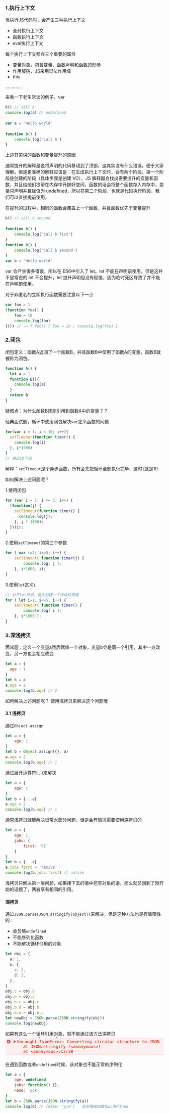### 1.执行上下文
当执行JS代码时，会产生三种执行上下文
- 全局执行上下文
- 函数执行上下文
- eval执行上下文

每个执行上下文都会三个重要的属性
- 变量对象，包含变量、函数声明和函数的形参
- 作用域链，JS采用词法作用域
- this

.............

来看一下老生常谈的例子，var
```js
b() // call b
console.log(a) // undefined

var a = 'Hello world'

function b() {
	console.log('call b')
}
```
上述其实讲的函数和变量提升的原因

通常提升的解释是说将声明的代码移动到了顶部，这其实没有什么错误，便于大家理解。但是更准确的解释应该是：在生成执行上下文时，会有两个阶段。第一个阶段是创建的阶段（具体步骤是创建 VO），JS 解释器会找出需要提升的变量和函数，并且给他们提前在内存中开辟好空间，函数的话会将整个函数存入内存中，变量只声明并且赋值为 undefined，所以在第二个阶段，也就是代码执行阶段，我们可以直接提前使用。

在提升的过程中，相同的函数会覆盖上一个函数，并且函数优先于变量提升
```js
b() // call b second

function b() {
	console.log('call b fist')
}
function b() {
	console.log('call b second')
}
var b = 'Hello world'
```
var 会产生很多错误，所以在 ES6中引入了 let。let 不能在声明前使用，但是这并不是常说的 let 不会提升，let 提升声明但没有赋值，因为临时死区导致了并不能在声明前使用。

对于非匿名的立即执行函数需要注意以下一点
```js
var foo = 1
(function foo() {
    foo = 10
    console.log(foo)
}()) // -> ƒ foo() { foo = 10 ; console.log(foo) }
```

### 2.闭包
闭包定义：函数A返回了一个函数B，并且函数B中使用了函数A的变量，函数B就被称为闭包。
```js
function A() {
  let a = 1
  function B(){
    console.log(a)
  }
  return B
}
```
疑惑点：为什么函数B还能引用到函数A中的变量？？

经典面试题，循环中使用闭包解决`var`定义函数的问题
```js
for(var i = 1; i < 10; i++){
  setTimeout(function timer() {
    console.log(i)
  }, i*1000)
}
// 输出10个10
```
解释：`setTimeout`是个异步函数，所有会先把循环全部执行完毕，这时`i`就是10

如何解决上述问题呢？

1.使用闭包
```js
for (var i = 1; i <= 5; i++) {
  (function(j) {
    setTimeout(function timer() {
      console.log(j);
    }, j * 1000);
  })(i);
}
```
2.使用`setTimeout`的第三个参数
```js
for ( var i=1; i<=5; i++) {
	setTimeout( function timer(j) {
		console.log( j );
	}, i*1000, i);
}
```
3.使用`let`定义`i`
```js
// 对于let来说，他会创建一个块级作用域
for ( let i=1; i<=5; i++) {
	setTimeout( function timer() {
		console.log( i );
	}, i*1000 );
}
```
### 3.深浅拷贝
面试题：定义一个变量a然后赋值一个对象，变量b会是同一个引用，其中一方改变，另一方也会相应改变
```js
let a = {
  age : 1
}
let b = a
a.age = 2
console.log(b.age) // 2
```
如何解决上述问题呢？  使用浅拷贝来解决这个问题哦

#### 3.1 浅拷贝
通过`Object.assign`
```js
let a = {
    age: 1
}
let b = Object.assign({}, a)
a.age = 2
console.log(b.age) // 1
```
通过展开运算符(...)来解决
```js
let a = {
    age: 1
}
let b = {...a}
a.age = 2
console.log(b.age) // 1
```
通常浅拷贝就能解决日常大部分问题，但是会有情况需要使用深拷贝的
```js
let a = {
    age: 1,
    jobs: {
        first: 'FE'
    }
}
let b = {...a}
a.jobs.first = 'native'
console.log(b.jobs.first) // native
```
浅拷贝只解决第一层问题，如果接下去的值中还有对象的话，那么就又回到了刚开始的话题了，两者享有相同的引用。

#### 深拷贝
通过`JSON.parse(JSON.stringify(object))`来解决，但是这种方法也是有局限性的：
- 会忽略`undefined`
- 不能序列化函数
- 不能解决循环引用的对象
```js
let obj = {
  a: 1,
  b: {
    c: 2,
    d: 3,
  },
}
obj.c = obj.b
obj.e = obj.a
obj.b.c = obj.c
obj.b.d = obj.b
obj.b.e = obj.b.c
let newObj = JSON.parse(JSON.stringify(obj))
console.log(newObj)
```
如果有这么一个循环引用对象，就不能通过该方法深拷贝
![image](../Images/1626b1ec2d3f9e41.png)

在遇到函数或者`undefined`时候，该对象也不能正常的序列化
```js
let a = {
    age: undefined,
    jobs: function() {},
    name: 'yck'
}
let b = JSON.parse(JSON.stringify(a))
console.log(b) // {name: "yck"}   会忽略掉函数和undefined
```
